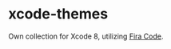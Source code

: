 # xcode-themes

Own collection for Xcode 8, utilizing [Fira Code](https://github.com/tonsky/FiraCode).
